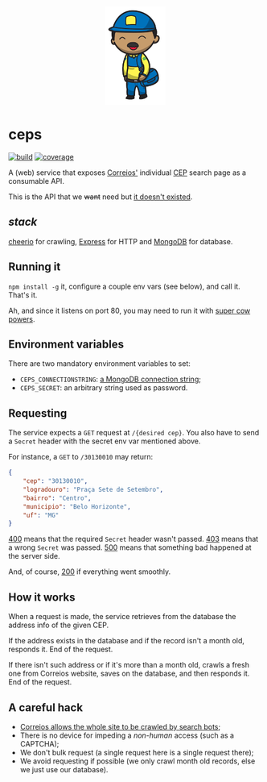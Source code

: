 <p align="center">
    <a href="#ceps">
        <img alt="logo" src="asset/logo.png">
    </a>
</p>

# ceps

[![build](https://travis-ci.org/tallesl/ceps.png)](https://travis-ci.org/tallesl/ceps)
[![coverage](https://coveralls.io/repos/tallesl/ceps/badge.png?branch=master)](https://coveralls.io/r/tallesl/ceps?branch=master)

A (web) service that exposes [Correios'](http://pt.wikipedia.org/wiki/Empresa_Brasileira_de_Correios_e_Tel%C3%A9grafos) individual [CEP](http://en.wikipedia.org/wiki/C%C3%B3digo_de_Endere%C3%A7amento_Postal) search page as a consumable API.

This is the API that we ~~want~~ need but [it doesn't existed](#correios-criticism).

## *stack*

[cheerio](https://github.com/cheeriojs/cheerio) for crawling, [Express](http://expressjs.com) for HTTP and [MongoDB](http://mongodb.org) for database.

## Running it

`npm install -g` it, configure a couple env vars (see below), and call it.
That's it.

Ah, and since it listens on port 80, you may need to run it with [super cow powers](http://en.wikipedia.org/wiki/Superuser).

## Environment variables

There are two mandatory environment variables to set:

* `CEPS_CONNECTIONSTRING`: [a MongoDB connection string](http://docs.mongodb.org/manual/reference/connection-string/);
* `CEPS_SECRET`: an arbitrary string used as password.

## Requesting

The service expects a `GET` request at `/{desired cep}`.
You also have to send a `Secret` header with the secret env var mentioned above.

For instance, a `GET` to `/30130010` may return:

```json
{
    "cep": "30130010",
    "logradouro": "Praça Sete de Setembro",
    "bairro": "Centro",
    "municipio": "Belo Horizonte",
    "uf": "MG"
}
```

[400](http://en.wikipedia.org/wiki/List_of_HTTP_status_codes#400) means that the required `Secret` header wasn't passed. [403](http://en.wikipedia.org/wiki/List_of_HTTP_status_codes#403) means that a wrong `Secret` was passed. [500](http://en.wikipedia.org/wiki/List_of_HTTP_status_codes#500) means that something bad happened at the server side.

And, of course, [200](http://en.wikipedia.org/wiki/List_of_HTTP_status_codes#200) if everything went smoothly.

## How it works

When a request is made, the service retrieves from the database the address info of the given CEP.

If the address exists in the database and if the record isn't a month old, responds it.
End of the request.

If there isn't such address or if it's more than a month old, crawls a fresh one from Correios website, saves on the database, and then responds it. End of the request.

## A careful hack

* [Correios allows the whole site to be crawled by search bots](http://correios.com.br/robots.txt);
* There is no device for impeding a *non-human* access (such as a CAPTCHA);
* We don't bulk request (a single request here is a single request there);
* We avoid requesting if possible (we only crawl month old records, else we just use our database).
